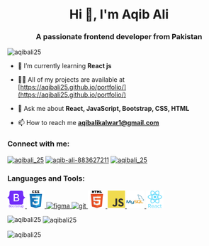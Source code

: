 <h1 align="center">Hi 👋, I'm Aqib Ali</h1>
<h3 align="center">A passionate frontend developer from Pakistan</h3>

<p align="left"> <img src="https://komarev.com/ghpvc/?username=aqibali25&label=Profile%20views&color=0e75b6&style=flat" alt="aqibali25" /> </p>

- 🌱 I’m currently learning **React js**

- 👨‍💻 All of my projects are available at [https://aqibali25.github.io/portfolio/](https://aqibali25.github.io/portfolio/)

- 💬 Ask me about **React, JavaScript, Bootstrap, CSS, HTML**

- 📫 How to reach me **aqibalikalwar1@gmail.com**

<h3 align="left">Connect with me:</h3>
<p align="left">
<a href="https://twitter.com/aqibali_25" target="blank"><img align="center" src="https://raw.githubusercontent.com/rahuldkjain/github-profile-readme-generator/master/src/images/icons/Social/twitter.svg" alt="aqibali_25" height="30" width="40" /></a>
<a href="https://linkedin.com/in/aqib-ali-883627211" target="blank"><img align="center" src="https://raw.githubusercontent.com/rahuldkjain/github-profile-readme-generator/master/src/images/icons/Social/linked-in-alt.svg" alt="aqib-ali-883627211" height="30" width="40" /></a>
<a href="https://instagram.com/aqibali_25" target="blank"><img align="center" src="https://raw.githubusercontent.com/rahuldkjain/github-profile-readme-generator/master/src/images/icons/Social/instagram.svg" alt="aqibali_25" height="30" width="40" /></a>
</p>

<h3 align="left">Languages and Tools:</h3>
<p align="left"> <a href="https://getbootstrap.com" target="_blank" rel="noreferrer"> <img src="https://raw.githubusercontent.com/devicons/devicon/master/icons/bootstrap/bootstrap-plain-wordmark.svg" alt="bootstrap" width="40" height="40"/> </a> <a href="https://www.w3schools.com/css/" target="_blank" rel="noreferrer"> <img src="https://raw.githubusercontent.com/devicons/devicon/master/icons/css3/css3-original-wordmark.svg" alt="css3" width="40" height="40"/> </a> <a href="https://www.figma.com/" target="_blank" rel="noreferrer"> <img src="https://www.vectorlogo.zone/logos/figma/figma-icon.svg" alt="figma" width="40" height="40"/> </a> <a href="https://git-scm.com/" target="_blank" rel="noreferrer"> <img src="https://www.vectorlogo.zone/logos/git-scm/git-scm-icon.svg" alt="git" width="40" height="40"/> </a> <a href="https://www.w3.org/html/" target="_blank" rel="noreferrer"> <img src="https://raw.githubusercontent.com/devicons/devicon/master/icons/html5/html5-original-wordmark.svg" alt="html5" width="40" height="40"/> </a> <a href="https://developer.mozilla.org/en-US/docs/Web/JavaScript" target="_blank" rel="noreferrer"> <img src="https://raw.githubusercontent.com/devicons/devicon/master/icons/javascript/javascript-original.svg" alt="javascript" width="40" height="40"/> </a> <a href="https://www.mysql.com/" target="_blank" rel="noreferrer"> <img src="https://raw.githubusercontent.com/devicons/devicon/master/icons/mysql/mysql-original-wordmark.svg" alt="mysql" width="40" height="40"/> </a> <a href="https://reactjs.org/" target="_blank" rel="noreferrer"> <img src="https://raw.githubusercontent.com/devicons/devicon/master/icons/react/react-original-wordmark.svg" alt="react" width="40" height="40"/> </a> </p>

<p><img align="left" src="https://github-readme-stats.vercel.app/api/top-langs?username=aqibali25&show_icons=true&locale=en&layout=compact" alt="aqibali25" /></p>

<p>&nbsp;<img align="center" src="https://github-readme-stats.vercel.app/api?username=aqibali25&show_icons=true&locale=en" alt="aqibali25" /></p>

<p><img align="center" src="https://github-readme-streak-stats.herokuapp.com/?user=aqibali25&" alt="aqibali25" /></p>
